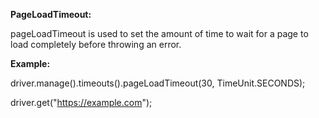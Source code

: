 ﻿**PageLoadTimeout:**

pageLoadTimeout is used to set the amount of time to wait for a page to load completely before throwing an error.

**Example:**

driver.manage().timeouts().pageLoadTimeout(30, TimeUnit.SECONDS);

driver.get("https://example.com");
